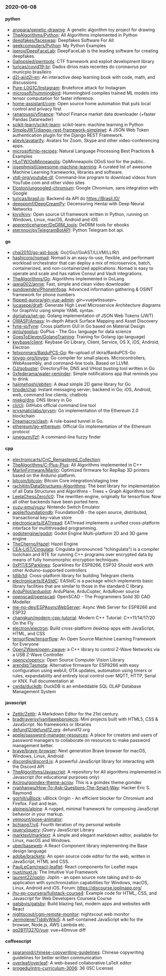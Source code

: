 ### 2020-06-08

#### python
* [anopara/genetic-drawing](https://github.com/anopara/genetic-drawing): A genetic algorithm toy project for drawing
* [TheAlgorithms/Python](https://github.com/TheAlgorithms/Python): All Algorithms implemented in Python
* [deepfakes/faceswap](https://github.com/deepfakes/faceswap): Deepfakes Software For All
* [geekcomputers/Python](https://github.com/geekcomputers/Python): My Python Examples
* [iperov/DeepFaceLab](https://github.com/iperov/DeepFaceLab): DeepFaceLab is the leading software for creating deepfakes.
* [Gallopsled/pwntools](https://github.com/Gallopsled/pwntools): CTF framework and exploit development library
* [turicas/covid19-br](https://github.com/turicas/covid19-br): Dados dirios mais recentes do coronavrus por municpio brasileiro
* [d2l-ai/d2l-en](https://github.com/d2l-ai/d2l-en): An interactive deep learning book with code, math, and discussions.
* [Pure-L0G1C/Instagram](https://github.com/Pure-L0G1C/Instagram): Bruteforce attack for Instagram
* [microsoft/hummingbird](https://github.com/microsoft/hummingbird): Hummingbird compiles trained ML models into tensor computation for faster inference.
* [home-assistant/core](https://github.com/home-assistant/core):  Open source home automation that puts local control and privacy first
* [ranaroussi/yfinance](https://github.com/ranaroussi/yfinance): Yahoo! Finance market data downloader (+faster Pandas Datareader)
* [scikit-learn/scikit-learn](https://github.com/scikit-learn/scikit-learn): scikit-learn: machine learning in Python
* [SimpleJWT/django-rest-framework-simplejwt](https://github.com/SimpleJWT/django-rest-framework-simplejwt): A JSON Web Token authentication plugin for the Django REST Framework.
* [alievk/avatarify](https://github.com/alievk/avatarify): Avatars for Zoom, Skype and other video-conferencing apps.
* [microsoft/nlp-recipes](https://github.com/microsoft/nlp-recipes): Natural Language Processing Best Practices & Examples
* [HLoTW/OpMinneapolis](https://github.com/HLoTW/OpMinneapolis): OpMinneapolis DDoS tool for the public..
* [josephmisiti/awesome-machine-learning](https://github.com/josephmisiti/awesome-machine-learning): A curated list of awesome Machine Learning frameworks, libraries and software.
* [ytdl-org/youtube-dl](https://github.com/ytdl-org/youtube-dl): Command-line program to download videos from YouTube.com and other video sites
* [Eloston/ungoogled-chromium](https://github.com/Eloston/ungoogled-chromium): Google Chromium, sans integration with Google
* [turicas/brasil.io](https://github.com/turicas/brasil.io): Backend da API do https://Brasil.IO/
* [deeppomf/DeepCreamPy](https://github.com/deeppomf/DeepCreamPy): Decensoring Hentai with Deep Neural Networks
* [kivy/kivy](https://github.com/kivy/kivy): Open source UI framework written in Python, running on Windows, Linux, macOS, Android and iOS
* [apprenticeharper/DeDRM_tools](https://github.com/apprenticeharper/DeDRM_tools): DeDRM tools for ebooks
* [eternnoir/pyTelegramBotAPI](https://github.com/eternnoir/pyTelegramBotAPI): Python Telegram bot api.

#### go
* [chai2010/go-ast-book](https://github.com/chai2010/go-ast-book):  Go(/Go//GoAST/LLVM/LLIR/)
* [hashicorp/nomad](https://github.com/hashicorp/nomad): Nomad is an easy-to-use, flexible, and performant workload orchestrator that can deploy a mix of microservice, batch, containerized, and non-containerized applications. Nomad is easy to operate and scale and has native Consul and Vault integrations.
* [TheAlgorithms/Go](https://github.com/TheAlgorithms/Go): Algorithms Implemented in GoLang
* [iawia002/annie](https://github.com/iawia002/annie):  Fast, simple and clean video downloader
* [sundowndev/PhoneInfoga](https://github.com/sundowndev/PhoneInfoga): Advanced information gathering & OSINT framework for phone numbers
* [flipped-aurora/gin-vue-admin](https://github.com/flipped-aurora/gin-vue-admin): gin+vuejwtissuepr~
* [lucasepe/draft](https://github.com/lucasepe/draft): Generate High Level Microservice Architecture diagrams for GraphViz using simple YAML syntax.
* [dgrijalva/jwt-go](https://github.com/dgrijalva/jwt-go): Golang implementation of JSON Web Tokens (JWT)
* [OWASP/Amass](https://github.com/OWASP/Amass): In-depth Attack Surface Mapping and Asset Discovery
* [fyne-io/fyne](https://github.com/fyne-io/fyne): Cross platform GUI in Go based on Material Design
* [qiniu/goplus](https://github.com/qiniu/goplus): GoPlus - The Go+ language for data science
* [GoesToEleven/GolangTraining](https://github.com/GoesToEleven/GolangTraining): Training for Golang (go language)
* [keybase/client](https://github.com/keybase/client): Keybase Go Library, Client, Service, OS X, iOS, Android, Electron
* [felixonmars/BaiduPCS-Go](https://github.com/felixonmars/BaiduPCS-Go): Re-upload of iikira/BaiduPCS-Go
* [tinygo-org/tinygo](https://github.com/tinygo-org/tinygo): Go compiler for small places. Microcontrollers, WebAssembly, and command-line tools. Based on LLVM.
* [OJ/gobuster](https://github.com/OJ/gobuster): Directory/File, DNS and VHost busting tool written in Go
* [0xfederama/water-reminder](https://github.com/0xfederama/water-reminder): Simple notifications app that reminds you to drink
* [hajimehoshi/ebiten](https://github.com/hajimehoshi/ebiten): A dead simple 2D game library for Go
* [tinode/chat](https://github.com/tinode/chat): Instant messaging server; backend in Go; iOS, Android, web, command line clients; chatbots
* [miekg/dns](https://github.com/miekg/dns): DNS library in Go
* [cli/cli](https://github.com/cli/cli): GitHubs official command line tool
* [prysmaticlabs/prysm](https://github.com/prysmaticlabs/prysm): Go implementation of the Ethereum 2.0 blockchain
* [Dreamacro/clash](https://github.com/Dreamacro/clash): A rule-based tunnel in Go.
* [ethereum/go-ethereum](https://github.com/ethereum/go-ethereum): Official Go implementation of the Ethereum protocol
* [junegunn/fzf](https://github.com/junegunn/fzf):  A command-line fuzzy finder

#### cpp
* [electronicarts/CnC_Remastered_Collection](https://github.com/electronicarts/CnC_Remastered_Collection): 
* [TheAlgorithms/C-Plus-Plus](https://github.com/TheAlgorithms/C-Plus-Plus): All Algorithms implemented in C++
* [MarlinFirmware/Marlin](https://github.com/MarlinFirmware/Marlin): Optimized firmware for RepRap 3D printers based on the Arduino platform.
* [bitcoin/bitcoin](https://github.com/bitcoin/bitcoin): Bitcoin Core integration/staging tree
* [rachitiitr/DataStructures-Algorithms](https://github.com/rachitiitr/DataStructures-Algorithms): The best library for implementation of all Data Structures and Algorithms - Trees + Graph Algorithms too!
* [LeelaChessZero/lc0](https://github.com/LeelaChessZero/lc0): The rewritten engine, originally for tensorflow. Now all other backends have been ported here.
* [yuzu-emu/yuzu](https://github.com/yuzu-emu/yuzu): Nintendo Switch Emulator
* [apple/foundationdb](https://github.com/apple/foundationdb): FoundationDB - the open source, distributed, transactional key-value store
* [electronicarts/EAThread](https://github.com/electronicarts/EAThread): EAThread implements a unified cross-platform interface for multithreaded programming.
* [godotengine/godot](https://github.com/godotengine/godot): Godot Engine  Multi-platform 2D and 3D game engine
* [TheCherno/Hazel](https://github.com/TheCherno/Hazel): Hazel Engine
* [CEA-LIST/Cingulata](https://github.com/CEA-LIST/Cingulata): Cingulata (pronounced "tchingulata") is a compiler toolchain and RTE for running C++ programs over encrypted data by means of fully homomorphic encryption techniques.
* [0xPIT/ESParklines](https://github.com/0xPIT/ESParklines): Sparklines  for ESP8266, ESP32  Should work with other Arduino-supported controllers
* [tdlib/td](https://github.com/tdlib/td): Cross-platform library for building Telegram clients
* [electronicarts/EAStdC](https://github.com/electronicarts/EAStdC): EAStdC is a package which implements basic library facilities that are similar to those in the standard C library.
* [ArduPilot/ardupilot](https://github.com/ArduPilot/ardupilot): ArduPlane, ArduCopter, ArduRover source
* [openscad/openscad](https://github.com/openscad/openscad): OpenSCAD - The Programmers Solid 3D CAD Modeller
* [me-no-dev/ESPAsyncWebServer](https://github.com/me-no-dev/ESPAsyncWebServer): Async Web Server for ESP8266 and ESP32
* [changkun/modern-cpp-tutorial](https://github.com/changkun/modern-cpp-tutorial):  Modern C++ Tutorial: C++11/14/17/20 On the Fly
* [electron/electron](https://github.com/electron/electron): Build cross-platform desktop apps with JavaScript, HTML, and CSS
* [tensorflow/tensorflow](https://github.com/tensorflow/tensorflow): An Open Source Machine Learning Framework for Everyone
* [OpenZWave/open-zwave](https://github.com/OpenZWave/open-zwave): a C++ library to control Z-Wave Networks via a USB Z-Wave Controller.
* [opencv/opencv](https://github.com/opencv/opencv): Open Source Computer Vision Library
* [arendst/Tasmota](https://github.com/arendst/Tasmota): Alternative firmware for ESP8266 with easy configuration using webUI, OTA updates, automation using timers or rules, expandability and entirely local control over MQTT, HTTP, Serial or KNX. Full documentation at
* [cwida/duckdb](https://github.com/cwida/duckdb): DuckDB is an embeddable SQL OLAP Database Management System

#### javascript
* [Zettlr/Zettlr](https://github.com/Zettlr/Zettlr): A Markdown Editor for the 21st century.
* [bradtraversy/vanillawebprojects](https://github.com/bradtraversy/vanillawebprojects): Mini projects built with HTML5, CSS & JavaScript. No frameworks or libraries
* [defund12/defund12.org](https://github.com/defund12/defund12.org): defund12.org
* [apple/password-manager-resources](https://github.com/apple/password-manager-resources): A place for creators and users of password managers to collaborate on resources to make password management better.
* [brave/brave-browser](https://github.com/brave/brave-browser): Next generation Brave browser for macOS, Windows, Linux, Android.
* [discordjs/discord.js](https://github.com/discordjs/discord.js): A powerful JavaScript library for interacting with the Discord API
* [TheAlgorithms/Javascript](https://github.com/TheAlgorithms/Javascript): A repository for All algorithms implemented in Javascript (for educational purposes only)
* [Aicirou/goindex-theme-acrou](https://github.com/Aicirou/goindex-theme-acrou): This is a goindex theme.goindex
* [ryanhanwu/How-To-Ask-Questions-The-Smart-Way](https://github.com/ryanhanwu/How-To-Ask-Questions-The-Smart-Way):  Hacker Eric S. Raymond 
* [gorhill/uBlock](https://github.com/gorhill/uBlock): uBlock Origin - An efficient blocker for Chromium and Firefox. Fast and lean.
* [alpinejs/alpine](https://github.com/alpinejs/alpine): A rugged, minimal framework for composing JavaScript behavior in your markup.
* [yemount/pose-animator](https://github.com/yemount/pose-animator): 
* [bchiang7/v4](https://github.com/bchiang7/v4): Fourth iteration of my personal website
* [jquery/jquery](https://github.com/jquery/jquery): jQuery JavaScript Library
* [marktext/marktext](https://github.com/marktext/marktext): A simple and elegant markdown editor, available for Linux, macOS and Windows.
* [uber/baseweb](https://github.com/uber/baseweb): A React Component library implementing the Base design language
* [adobe/brackets](https://github.com/adobe/brackets): An open source code editor for the web, written in JavaScript, HTML and CSS.
* [PaulLeCam/react-leaflet](https://github.com/PaulLeCam/react-leaflet):  React components for  Leaflet maps
* [nuxt/nuxt.js](https://github.com/nuxt/nuxt.js): The Intuitive Vue Framework
* [laurent22/joplin](https://github.com/laurent22/joplin): Joplin - an open source note taking and to-do application with synchronization capabilities for Windows, macOS, Linux, Android and iOS. Forum: https://discourse.joplinapp.org/
* [jhu-ep-coursera/fullstack-course4](https://github.com/jhu-ep-coursera/fullstack-course4): Example code for HTML, CSS, and Javascript for Web Developers Coursera Course
* [gatsbyjs/gatsby](https://github.com/gatsbyjs/gatsby): Build blazing fast, modern apps and websites with React
* [nightscout/cgm-remote-monitor](https://github.com/nightscout/cgm-remote-monitor): nightscout web monitor
* [Jermolene/TiddlyWiki5](https://github.com/Jermolene/TiddlyWiki5): A self-contained JavaScript wiki for the browser, Node.js, AWS Lambda etc.
* [qq281113270/vue](https://github.com/qq281113270/vue): vue+40mvue diff

#### coffeescript
* [sparanoid/chinese-copywriting-guidelines](https://github.com/sparanoid/chinese-copywriting-guidelines): Chinese copywriting guidelines for better written communication
* [overleaf/overleaf](https://github.com/overleaf/overleaf): A web-based collaborative LaTeX editor
* [progedu/intro-curriculum-3006](https://github.com/progedu/intro-curriculum-3006): 36 (ISC License)
